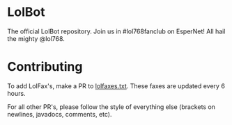 LolBot
======

The official LolBot repository. Join us in #lol768fanclub on EsperNet! All hail the mighty @lol768.

Contributing
============

To add LolFax's, make a PR to [lolfaxes.txt](https://github.com/Bionicrm/LolBot/blob/master/lolfaxes.txt). These faxes are updated every 6 hours.

For all other PR's, please follow the style of everything else (brackets on newlines, javadocs, comments, etc).
